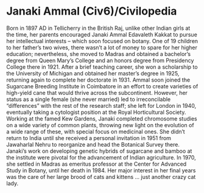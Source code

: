 # Janaki Ammal (Civ6)/Civilopedia

Born in 1897 AD in Tellicherry in the British Raj, unlike other Indian girls at the time, her parents encouraged Janaki Ammal Edavaleth Kakkat to pursue her intellectual interests – which soon focused on botany. One of 19 children to her father’s two wives, there wasn’t a lot of money to spare for her higher education; nevertheless, she moved to Madras and obtained a bachelor’s degree from Queen Mary’s College and an honors degree from Presidency College there in 1921. After a brief teaching career, she won a scholarship to the University of Michigan and obtained her master’s degree in 1925, returning again to complete her doctorate in 1931.
Ammal soon joined the Sugarcane Breeding Institute in Coimbatore in an effort to create varieties of high-yield cane that would thrive across the subcontinent. However, her status as a single female (she never married) led to irreconcilable “differences” with the rest of the research staff; she left for London in 1940, eventually taking a cytologist position at the Royal Horticultural Society. Working at the famed Kew Gardens, Janaki completed chromosome studies on a wide variety of common plants, throwing new light on the evolution of a wide range of these, with special focus on medicinal ones.
She didn’t return to India until she received a personal invitation in 1951 from Jawaharlal Nehru to reorganize and head the Botanical Survey there. Janaki’s work on developing genetic hybrids of sugarcane and bamboo at the institute were pivotal for the advancement of Indian agriculture. In 1970, she settled in Madras as emeritus professor at the Center for Advanced Study in Botany, until her death in 1984. Her major interest in her final years was the care of her large brood of cats and kittens … just another crazy cat lady.